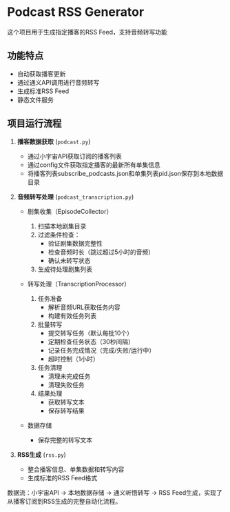 # Podcast RSS Generator
这个项目用于生成指定播客的RSS Feed，支持音频转写功能

## 功能特点
- 自动获取播客更新
- 通过通义API调用进行音频转写
- 生成标准RSS Feed
- 静态文件服务

## 项目运行流程

1. **播客数据获取** (`podcast.py`)
   - 通过小宇宙API获取订阅的播客列表
   - 通过config文件获取指定播客的最新所有单集信息
   - 将播客列表subscribe_podcasts.json和单集列表pid.json保存到本地数据目录

2. **音频转写处理** (`podcast_transcription.py`)
   - 剧集收集（EpisodeCollector）
     1. 扫描本地剧集目录
     2. 过滤条件检查：
        - 验证剧集数据完整性
        - 检查音频时长（跳过超过5小时的音频）
        - 确认未转写状态
     3. 生成待处理剧集列表
   
   - 转写处理（TranscriptionProcessor）
     1. 任务准备
        - 解析音频URL获取任务内容
        - 构建有效任务列表
     2. 批量转写
        - 提交转写任务（默认每批10个）
        - 定期检查任务状态（30秒间隔）
        - 记录任务完成情况（完成/失败/运行中）
        - 超时控制（1小时）
     3. 任务清理
        - 清理未完成任务
        - 清理失败任务
     4. 结果处理
        - 获取转写文本
        - 保存转写结果
   
   - 数据存储
     - 保存完整的转写文本

3. **RSS生成** (`rss.py`)
   - 整合播客信息、单集数据和转写内容
   - 生成标准的RSS Feed格式

数据流：小宇宙API → 本地数据存储 → 通义听悟转写 → RSS Feed生成，实现了从播客订阅到RSS生成的完整自动化流程。